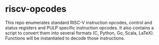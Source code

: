 riscv-opcodes
===========================================================================

This repo enumerates standard RISC-V instruction opcodes, control and status
registers and PULP specific instruction opcodes. It also contains a script to
convert them into several formats (C, Python, Go, Scala, LaTeX). Functions will
be instantiated to decode those instructions.
